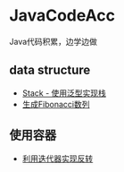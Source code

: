 # JavaCodeAcc
Java代码积累，边学边做
## data structure
- [Stack - 使用泛型实现栈](./src/ds/Stack.java)
- [生成Fibonacci数列](./src/datastructure/Fibonacci.java)
## 使用容器
- [利用迭代器实现反转](./src/containers/Reverse.java)
